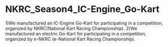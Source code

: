 # NKRC_Season4_IC-Engine_Go-Kart
1)We manufactured an IC-Engine Go-Kart for participating in a competition, organized by NKRC(National Kart Racing Championship).
2)We manufactured an electric Go-Kart for participating in a competition, organized by e-NKRC (e-National Kart Racing Championship).

